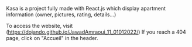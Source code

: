 Kasa is a project fully made with React.js which display apartment information (owner, pictures, rating, details...)

To access the website, visit (https://dojando.github.io/JawadAmraoui_11_01012022/)
If you reach a 404 page, click on "Accueil" in the header.